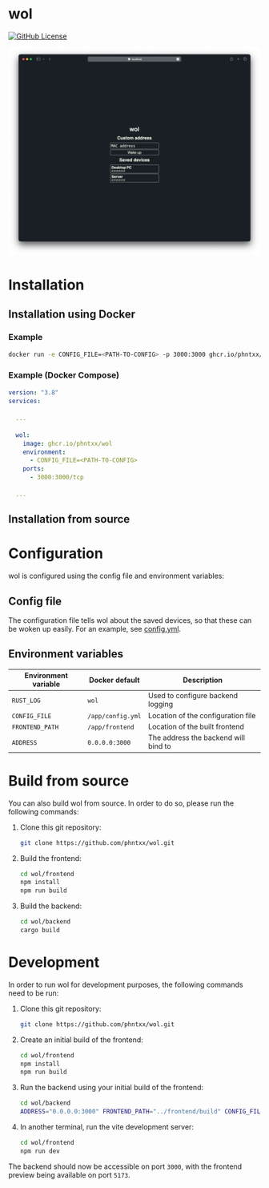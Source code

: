 # wol

[![GitHub License][shield-license]][license]

![wol screenshot][screenshot]

# Installation

## Installation using Docker

### Example

```sh
docker run -e CONFIG_FILE=<PATH-TO-CONFIG> -p 3000:3000 ghcr.io/phntxx/wol
```

### Example (Docker Compose)

```yml
version: "3.8"
services:

  ...

  wol:
    image: ghcr.io/phntxx/wol
    environment:
      - CONFIG_FILE=<PATH-TO-CONFIG>
    ports:
      - 3000:3000/tcp

  ...
```

## Installation from source

# Configuration

wol is configured using the config file and environment variables:

## Config file

The configuration file tells wol about the saved devices, so that these can be woken up easily.
For an example, see [config.yml][config].

## Environment variables

Environment variable | Docker default    | Description
---------------------|-------------------|--------------------------------------
`RUST_LOG`           | `wol`             | Used to configure backend logging
`CONFIG_FILE`        | `/app/config.yml` | Location of the configuration file
`FRONTEND_PATH`      | `/app/frontend`   | Location of the built frontend
`ADDRESS`            | `0.0.0.0:3000`    | The address the backend will bind to

# Build from source

You can also build wol from source. In order to do so, please run the following commands:

1. Clone this git repository:

    ```sh
    git clone https://github.com/phntxx/wol.git
    ```

2. Build the frontend:

    ```sh
    cd wol/frontend
    npm install
    npm run build
    ```

3. Build the backend:

    ```sh
    cd wol/backend
    cargo build
    ```

# Development

In order to run wol for development purposes, the following commands need to be run:

1. Clone this git repository:

    ```sh
    git clone https://github.com/phntxx/wol.git
    ```

2. Create an initial build of the frontend:

    ```sh
    cd wol/frontend
    npm install
    npm run build
    ```

3. Run the backend using your initial build of the frontend:

    ```sh
    cd wol/backend
    ADDRESS="0.0.0.0:3000" FRONTEND_PATH="../frontend/build" CONFIG_FILE="../config.yml" cargo run
    ```

4. In another terminal, run the vite development server:

    ```sh
    cd wol/frontend
    npm run dev
    ```

The backend should now be accessible on port `3000`, with the frontend preview being available on port `5173`.

[config]: config.yml
[screenshot]: img/screenshot.png
[license]: LICENSE
[shield-license]: https://img.shields.io/github/license/phntxx/wol.svg